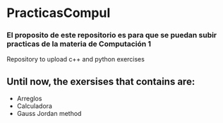 # PracticasCompuI
### El proposito de este repositorio es para que se puedan subir practicas de la materia de Computación 1
Repository to upload c++ and python exercises


## Until now, the exersises that contains are:
- Arreglos
- Calculadora 
- Gauss Jordan method 
